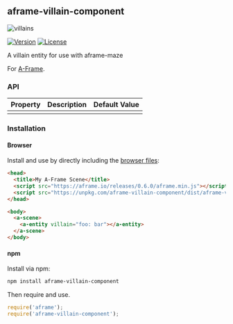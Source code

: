 ## aframe-villain-component
<img src="villains.gif" alt="villains"  />

[![Version](http://img.shields.io/npm/v/aframe-villain-component.svg?style=flat-square)](https://npmjs.org/package/aframe-villain-component)
[![License](http://img.shields.io/npm/l/aframe-villain-component.svg?style=flat-square)](https://npmjs.org/package/aframe-villain-component)

A villain entity for use with aframe-maze

For [A-Frame](https://aframe.io).

### API

| Property | Description | Default Value |
| -------- | ----------- | ------------- |
|          |             |               |

### Installation

#### Browser

Install and use by directly including the [browser files](dist):

```html
<head>
  <title>My A-Frame Scene</title>
  <script src="https://aframe.io/releases/0.6.0/aframe.min.js"></script>
  <script src="https://unpkg.com/aframe-villain-component/dist/aframe-villain-component.min.js"></script>
</head>

<body>
  <a-scene>
    <a-entity villain="foo: bar"></a-entity>
  </a-scene>
</body>
```

<!-- If component is accepted to the Registry, uncomment this. -->
<!--
Or with [angle](https://npmjs.com/package/angle/), you can install the proper
version of the component straight into your HTML file, respective to your
version of A-Frame:

```sh
angle install aframe-villain-component
```
-->

#### npm

Install via npm:

```bash
npm install aframe-villain-component
```

Then require and use.

```js
require('aframe');
require('aframe-villain-component');
```
